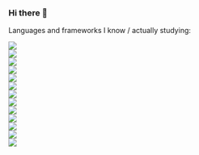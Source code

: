 ### Hi there 👋

<!--
**CristianPercivati/CristianPercivati** is a ✨ _special_ ✨ repository because its `README.md` (this file) appears on your GitHub profile.

Here are some ideas to get you started:

- 🔭 I’m currently working on ...
- 🌱 I’m currently learning ...
- 👯 I’m looking to collaborate on ...
- 🤔 I’m looking for help with ...
- 💬 Ask me about ...
- 📫 How to reach me: ...
- 😄 Pronouns: ...
- ⚡ Fun fact: ...
-->

Languages and frameworks I know / actually studying:

<div style="display: grid">
<img src="https://img.shields.io/badge/-Javascript-yellow?logo=Javascript&logoColor=black&style=for-the-badge">
<img src="https://img.shields.io/badge/-HTML5-orange?logo=HTML5&logoColor=white&style=for-the-badge">
<img src="https://img.shields.io/badge/-CSS-blue?logo=css3&logoColor=white&style=for-the-badge">
<img src="https://img.shields.io/badge/-MySQL-blue?logo=mysql&logoColor=white&style=for-the-badge">
<img src="https://img.shields.io/badge/-bootstrap-blueviolet?logo=bootstrap&logoColor=white&style=for-the-badge">
<img src="https://img.shields.io/badge/-bulma-mediumaquamarine?logo=bulma&logoColor=white&style=for-the-badge">
<img src="https://img.shields.io/badge/-vue.js-mediumseagreen?logo=vue.js&logoColor=black&style=for-the-badge">
<img src="https://img.shields.io/badge/-mongodb-whitesmoke?logo=mongodb&logoColor=green&style=for-the-badge">
<img src="https://img.shields.io/badge/-node.js-whitesmoke?logo=node.js&logoColor=green&style=for-the-badge">
<img src="https://img.shields.io/badge/-python-blue?logo=python&logoColor=yellow&style=for-the-badge">
<img src="https://img.shields.io/badge/-npm-red?logo=npm&logoColor=white&style=for-the-badge">
<img src="https://img.shields.io/badge/-git-red?logo=git&logoColor=white&style=for-the-badge">
<img src="https://img.shields.io/badge/-php-lightsteelblue?logo=php&logoColor=white&style=for-the-badge">
  </div>
